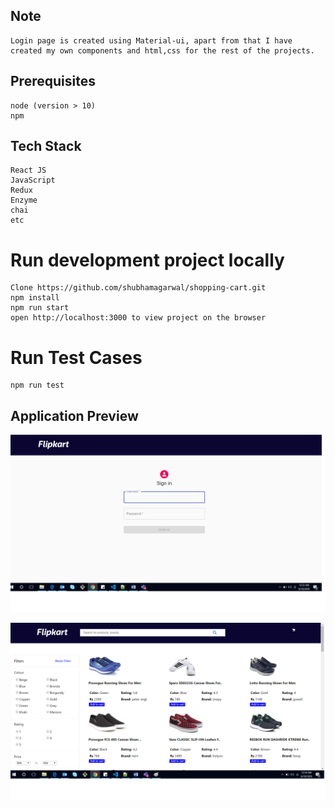 ## Note
```
Login page is created using Material-ui, apart from that I have created my own components and html,css for the rest of the projects.
```

## Prerequisites

```
node (version > 10)
npm

```

## Tech Stack

```
React JS
JavaScript
Redux
Enzyme
chai
etc
```

# Run development project locally

```
Clone https://github.com/shubhamagarwal/shopping-cart.git
npm install
npm run start
open http://localhost:3000 to view project on the browser
```


# Run Test Cases

```
npm run test
```




## Application Preview

![Application Preview cd](https://github.com/shubhamagarwal/shopping-cart/blob/master/screenshots/login.png 'Login Preview')

![Application Preview cd](https://github.com/shubhamagarwal/shopping-cart/blob/master/screenshots/product.png 'Product List Preview')